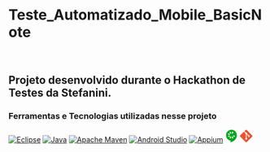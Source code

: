 # Teste_Automatizado_Mobile_BasicNote


<div style="display: inline_block"><br>
<h2>Projeto desenvolvido durante o Hackathon de Testes da Stefanini.</h2>
  <h3>Ferramentas e Tecnologias utilizadas nesse projeto</h3>
    <a href="https://eclipseide.org/" target="_blank" rel="noopener noreferrer"><img src="https://static.wikia.nocookie.net/logopedia/images/f/f8/Eclipse_2014_%28Icon%29.svg/revision/latest?cb=20230316015633" alt="Eclipse" width="25" height="25"></a>
    <a href="https://www.java.com/" target="_blank" rel="noopener noreferrer"><img src="https://cdn.jsdelivr.net/gh/devicons/devicon/icons/java/java-original.svg" alt="Java" width="30" height="30"></a>
    <a href="https://maven.apache.org/" target="_blank" rel="noopener noreferrer"><img src="https://encrypted-tbn0.gstatic.com/images?q=tbn:ANd9GcSgXt0j3wavgPGYlB9u2SDBuVq_JoMtQwhPXqC4tYOivwRLU3wzOGYgJMrbnSoohG3evXk&usqp=CAU" alt="Apache Maven" width="25" height="25"></a>
    <a href="https://developer.android.com/studio" target="_blank" rel="noopener noreferrer"><img src="https://upload.wikimedia.org/wikipedia/commons/e/e3/Android_Studio_Icon_%282014-2019%29.svg" alt="Android Studio" width="25" height="25"></a>
      <a href="https://appium.io/" target="_blank" rel="noopener noreferrer"><img src="https://pics.freeicons.io/uploads/icons/png/2832550721536125460-512.png" alt="Appium" width="25" height="25"></a>
      <a href="https://cucumber.io/" target="_blank" rel="noopener noreferrer"><img src="https://github.com/devicons/devicon/blob/v2.15.1/icons/cucumber/cucumber-plain.svg" alt="Cucumber" width="25" height="25"></a>
      <a href="https://git-scm.com/" target="_blank" rel="noopener noreferrer"><img src="https://github.com/devicons/devicon/blob/v2.15.1/icons/git/git-original.svg" alt="Git" width="25" height="25"></a>
</div>
